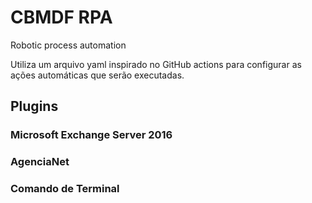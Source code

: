 # CBMDF RPA

Robotic process automation

Utiliza um arquivo yaml inspirado no GitHub actions para configurar as ações automáticas que serão executadas.

## Plugins

### Microsoft Exchange Server 2016

### AgenciaNet

### Comando de Terminal
